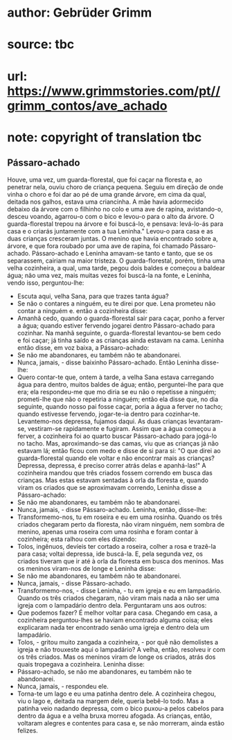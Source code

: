 # author: Gebrüder Grimm
# source: tbc
# url: https://www.grimmstories.com/pt//grimm_contos/ave_achado
# note: copyright of translation tbc

## Pássaro-achado 

Houve, uma vez, um guarda-florestal, que foi caçar na floresta e, ao
penetrar nela, ouviu choro de criança pequena. Seguiu em direção de onde
vinha o choro e foi dar ao pé de uma grande árvore, em cima da qual,
deitada nos galhos, estava uma criancinha. A mãe havia adormecido
debaixo da árvore com o filhinho no colo e uma ave de rapina,
avistando-o, desceu voando, agarrou-o com o bico e levou-o para o alto
da árvore.
O guarda-florestal trepou na árvore e foi buscá-lo, e pensava:
levá-lo-ás para casa e o criarás juntamente com a tua Leninha." Levou-o
para casa e as duas crianças cresceram juntas. O menino que havia
encontrado sobre a, árvore, e que fora roubado por uma ave de rapina,
foi chamado Pássaro-achado. Pássaro-achado e Leninha amavam-se tanto e
tanto, que se os separassem, cairiam na maior tristeza.
O guarda-florestal, porém, tinha uma velha cozinheira, a qual, uma
tarde, pegou dois baldes e começou a baldear água; não uma vez, mais
muitas vezes foi buscá-la na fonte, e Leninha, vendo isso,
perguntou-lhe:
- Escuta aqui, velha Sana, para que trazes tanta água?
- Se não o contares a ninguém, eu te direi por que.
Lena prometeu não contar a ninguém e. então a cozinheira disse:
- Amanhã cedo, quando o guarda-florestal sair para caçar, ponho a ferver
a água; quando estiver fervendo jogarei dentro Pássaro-achado para
cozinhar.
Na manhã seguinte, o guarda-florestal levantou-se bem cedo e foi caçar;
já tinha saído e as crianças ainda estavam na cama. Leninha então disse,
em voz baixa, a Pássaro-achado:
- Se não me abandonares, eu também não te abandonarei.
- Nunca, jamais, - disse baixinho Pássaro-achado.
Então Leninha disse-lhe:
- Quero contar-te que, ontem à tarde, a velha Sana estava carregando
água para dentro, muitos baldes de água; então, perguntei-lhe para que
era; ela respondeu-me que mo diria se eu não o repetisse a ninguém;
prometi-Ihe que não o repetiria a ninguém; então ela disse que, no dia
seguinte, quando nosso pai fosse caçar, poria a água a ferver no tacho;
quando estivesse fervendo, jogar-te-ia dentro para cozinhar-te.
Levantemo-nos depressa, fujamos daqui.
As duas crianças levantaram-se, vestiram-se rapidamente e fugiram. Assim
que a água começou a ferver, a cozinheira foi ao quarto buscar
Pássaro-achado para jogá-lo no tacho. Mas, aproximando-se das camas, viu
que as crianças já não estavam lá; então ficou com medo e disse de si
para si: "O que direi ao guarda-florestal quando ele voltar e não
encontrar mais as crianças? Depressa, depressa, é preciso correr atrás
delas e apanhá-las!"
A cozinheira mandou que três criados fossem correndo em busca das
crianças. Mas estas estavam sentadas à orla da floresta e, quando viram
os criados que se aproximavam correndo, Leninha disse a Pássaro-achado:
- Se não me abandonares, eu também não te abandonarei.
- Nunca, jamais, - disse Pássaro-achado.
Leninha, então, disse-lhe:
- Transformemo-nos, tu em roseira e eu em uma rosinha.
Quando os três criados chegaram perto da floresta, não viram ninguém,
nem sombra de menino, apenas uma roseira com uma rosinha e foram contar
à cozinheira; esta ralhou com eles dizendo:
- Tolos, ingênuos, devíeis ter cortado a roseira, colher a rosa e
trazê-la para casa; voltai depressa, ide buscá-la.
E, pela segunda vez, os criados tiveram que ir até à orla da floresta em
busca dos meninos. Mas os meninos viram-nos de longe e Leninha disse:
- Se não me abandonares, eu também não te abandonarei.
- Nunca, jamais, - disse Pássaro-achado.
- Transformemo-nos, - disse Leninha, - tu em igreja e eu em lampadário.
Quando os três criados chegaram, não viram mais nada a não ser uma
igreja com o lampadário dentro dela. Perguntaram uns aos outros:
- Que podemos fazer? É melhor voltar para casa.
Chegando em casa, a cozinheira perguntou-lhes se
haviam encontrado alguma coisa; eles explicaram nada ter encontrado
senão uma igreja e dentro dela um lampadário.
- Tolos, - gritou muito zangada a cozinheira, - por quê não demolistes a
igreja e não trouxeste aqui o lampadário?
A velha, então, resolveu ir com os três criados. Mas os meninos viram de
longe os criados, atrás dos quais tropegava a cozinheira. Leninha
disse:
- Pássaro-achado, se não me abandonares, eu também não te abandonarei.
- Nunca, jamais, - respondeu ele.
- Torna-te um lago e eu uma patinha dentro dele.
A cozinheira chegou, viu o lago e, deitada na margem dele, queria
bebê-lo todo. Mas a patinha veio nadando depressa, com o bico puxou-a
pelos cabelos para dentro da água e a velha bruxa morreu afogada.
As crianças, então, voltaram alegres e contentes para casa e, se não
morreram, ainda estão felizes.
